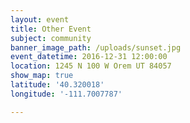 ```yaml
---
layout: event
title: Other Event
subject: community
banner_image_path: /uploads/sunset.jpg
event_datetime: 2016-12-31 12:00:00
location: 1245 N 100 W Orem UT 84057
show_map: true
latitude: '40.320018'
longitude: '-111.7007787'

---
```



